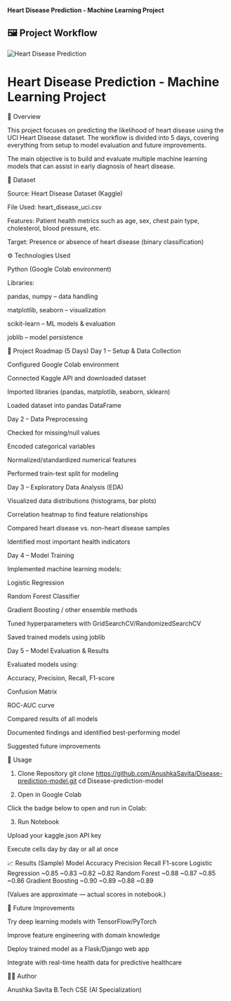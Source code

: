 **Heart Disease Prediction - Machine Learning Project**
## 🖼️ Project Workflow
![Heart Disease Prediction](image/image.jpg)

# Heart Disease Prediction - Machine Learning Project


📌 Overview

This project focuses on predicting the likelihood of heart disease using the UCI Heart Disease dataset.
The workflow is divided into 5 days, covering everything from setup to model evaluation and future improvements.

The main objective is to build and evaluate multiple machine learning models that can assist in early diagnosis of heart disease.

📂 Dataset

Source: Heart Disease Dataset (Kaggle)

File Used: heart_disease_uci.csv

Features: Patient health metrics such as age, sex, chest pain type, cholesterol, blood pressure, etc.

Target: Presence or absence of heart disease (binary classification)

⚙️ Technologies Used

Python (Google Colab environment)

Libraries:

pandas, numpy – data handling

matplotlib, seaborn – visualization

scikit-learn – ML models & evaluation

joblib – model persistence

📅 Project Roadmap (5 Days)
Day 1 – Setup & Data Collection

Configured Google Colab environment

Connected Kaggle API and downloaded dataset

Imported libraries (pandas, matplotlib, seaborn, sklearn)

Loaded dataset into pandas DataFrame

Day 2 – Data Preprocessing

Checked for missing/null values

Encoded categorical variables

Normalized/standardized numerical features

Performed train-test split for modeling

Day 3 – Exploratory Data Analysis (EDA)

Visualized data distributions (histograms, bar plots)

Correlation heatmap to find feature relationships

Compared heart disease vs. non-heart disease samples

Identified most important health indicators

Day 4 – Model Training

Implemented machine learning models:

Logistic Regression

Random Forest Classifier

Gradient Boosting / other ensemble methods

Tuned hyperparameters with GridSearchCV/RandomizedSearchCV

Saved trained models using joblib

Day 5 – Model Evaluation & Results

Evaluated models using:

Accuracy, Precision, Recall, F1-score

Confusion Matrix

ROC-AUC curve

Compared results of all models

Documented findings and identified best-performing model

Suggested future improvements

🚀 Usage
1. Clone Repository
git clone https://github.com/AnushkaSavita/Disease-prediction-model.git
cd Disease-prediction-model

2. Open in Google Colab

Click the badge below to open and run in Colab:

3. Run Notebook

Upload your kaggle.json API key

Execute cells day by day or all at once

📈 Results (Sample)
Model	Accuracy	Precision	Recall	F1-score
Logistic Regression	~0.85	~0.83	~0.82	~0.82
Random Forest	~0.88	~0.87	~0.85	~0.86
Gradient Boosting	~0.90	~0.89	~0.88	~0.89

(Values are approximate — actual scores in notebook.)

🔮 Future Improvements

Try deep learning models with TensorFlow/PyTorch

Improve feature engineering with domain knowledge

Deploy trained model as a Flask/Django web app

Integrate with real-time health data for predictive healthcare

👩‍💻 Author

Anushka Savita
B.Tech CSE (AI Specialization)
